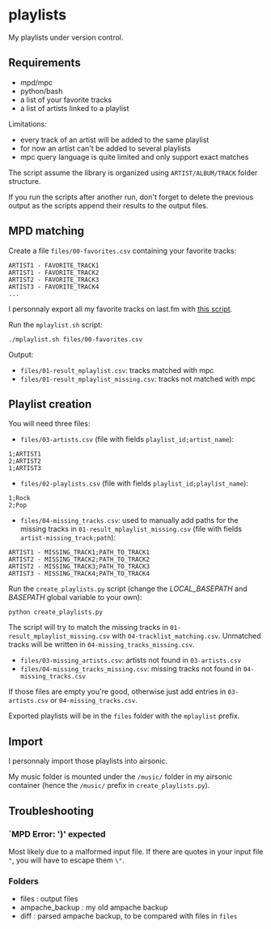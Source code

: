 # playlists

My playlists under version control.

## Requirements

- mpd/mpc
- python/bash
- a list of your favorite tracks
- a list of artists linked to a playlist

Limitations:
- every track of an artist will be added to the same playlist
- for now an artist can't be added to several playlists
- mpc query language is quite limited and only support exact matches

The script assume the library is organized using `ARTIST/ALBUM/TRACK` folder structure.

If you run the scripts after another run, don't forget to delete the previous output as the scripts append their results to the output files.

## MPD matching

Create a file `files/00-favorites.csv` containing your favorite tracks:
```
ARTIST1 - FAVORITE_TRACK1
ARTIST1 - FAVORITE_TRACK2
ARTIST2 - FAVORITE_TRACK3
ARTIST3 - FAVORITE_TRACK4
...
```

I personnaly export all my favorite tracks on last.fm with [this script](https://github.com/dbeley/lastfm-scraper/blob/master/lastfm-all_favorite_tracks.py).

Run the `mplaylist.sh` script:
```
./mplaylist.sh files/00-favorites.csv
```

Output:
- `files/01-result_mplaylist.csv`: tracks matched with mpc
- `files/01-result_mplaylist_missing.csv`: tracks not matched with mpc

## Playlist creation

You will need three files:
- `files/03-artists.csv` (file with fields `playlist_id;artist_name`):
```
1;ARTIST1
2;ARTIST2
1;ARTIST3
```

- `files/02-playlists.csv` (file with fields `playlist_id;playlist_name`):
```
1;Rock
2;Pop
```

- `files/04-missing_tracks.csv`: used to manually add paths for the missing tracks in `01-result_mplaylist_missing.csv` (file with fields `artist-missing_track;path`):
```
ARTIST1 - MISSING_TRACK1;PATH_TO_TRACK1
ARTIST2 - MISSING_TRACK2;PATH_TO_TRACK2
ARTIST2 - MISSING_TRACK3;PATH_TO_TRACK3
ARTIST3 - MISSING_TRACK4;PATH_TO_TRACK4
```

Run the `create_playlists.py` script (change the *LOCAL_BASEPATH* and *BASEPATH* global variable to your own):
```
python create_playlists.py
```

The script will try to match the missing tracks in `01-result_mplaylist_missing.csv` with `04-tracklist_matching.csv`. Unmatched tracks will be written in `04-missing_tracks_missing.csv`.

- `files/03-missing_artists.csv`: artists not found in `03-artists.csv`
- `files/04-missing_tracks_missing.csv`: missing tracks not found in `04-missing_tracks.csv`

If those files are empty you're good, otherwise just add entries in `03-artists.csv` or `04-missing_tracks.csv`.

Exported playlists will be in the `files` folder with the `mplaylist` prefix.

## Import

I personnaly import those playlists into airsonic.

My music folder is mounted under the `/music/` folder in my airsonic container (hence the `/music/` prefix in `create_playlists.py`).

## Troubleshooting

### `MPD Error: ')' expected

Most likely due to a malformed input file. If there are quotes in your input file `"`, you will have to escape them `\"`.

### Folders

- files : output files
- ampache_backup : my old ampache backup
- diff : parsed ampache backup, to be compared with files in `files`
